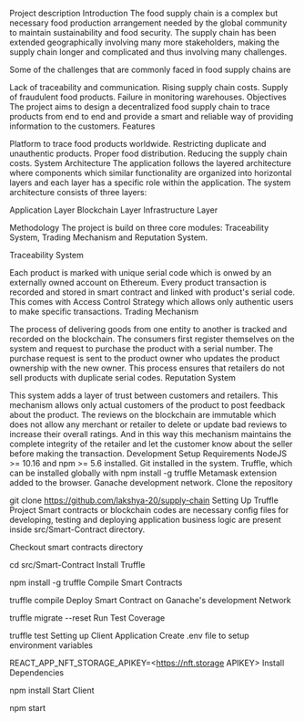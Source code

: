 Project description
Introduction
The food supply chain is a complex but necessary food production arrangement needed by the global community to maintain sustainability and food security. The supply chain has been extended geographically involving many more stakeholders, making the supply chain longer and complicated and thus involving many challenges.

Some of the challenges that are commonly faced in food supply chains are

Lack of traceability and communication.
Rising supply chain costs.
Supply of fraudulent food products.
Failure in monitoring warehouses.
Objectives
The project aims to design a decentralized food supply chain to trace products from end to end and provide a smart and reliable way of providing information to the customers.
Features

Platform to trace food products worldwide.
Restricting duplicate and unauthentic products.
Proper food distribution.
Reducing the supply chain costs.
System Architecture
The application follows the layered architecture where components which similar functionality are organized into horizontal layers and each layer has a specific role within the application.
The system architecture consists of three layers:

Application Layer
Blockchain Layer
Infrastructure Layer


Methodology
The project is build on three core modules: Traceability System, Trading Mechanism and Reputation System.

Traceability System

Each product is marked with unique serial code which is onwed by an externally owned account on Ethereum.
Every product transaction is recorded and stored in smart contract and linked with product's serial code.
This comes with Access Control Strategy which allows only authentic users to make specific transactions.
Trading Mechanism



The process of delivering goods from one entity to another is tracked and recorded on the blockchain.
The consumers first register themselves on the system and request to purchase the product with a serial number.
The purchase request is sent to the product owner who updates the product ownership with the new owner.
This process ensures that retailers do not sell products with duplicate serial codes.
Reputation System



This system adds a layer of trust between customers and retailers.
This mechanism allows only actual customers of the product to post feedback about the product.
The reviews on the blockchain are immutable which does not allow any merchant or retailer to delete or update bad reviews to increase their overall ratings.
And in this way this mechanism maintains the complete integrity of the retailer and let the customer know about the seller before making the transaction.
Development Setup
Requirements
NodeJS >= 10.16 and npm >= 5.6 installed.
Git installed in the system.
Truffle, which can be installed globally with npm install -g truffle
Metamask extension added to the browser.
Ganache development network.
Clone the repository

git clone https://github.com/lakshya-20/supply-chain
Setting Up Truffle Project
Smart contracts or blockchain codes are necessary config files for developing, testing and deploying application business logic are present inside src/Smart-Contract directory.

Checkout smart contracts directory

cd src/Smart-Contract
Install Truffle

npm install -g truffle
Compile Smart Contracts

truffle compile
Deploy Smart Contract on Ganache's development Network

truffle migrate --reset
Run Test Coverage

truffle test
Setting up Client Application
Create .env file to setup environment variables

REACT_APP_NFT_STORAGE_APIKEY=<https://nft.storage APIKEY>
Install Dependencies

npm install
Start Client

npm start
